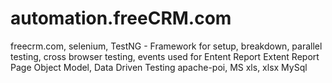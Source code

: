 # automation.freeCRM.com
freecrm.com, 
selenium, 
TestNG - Framework for setup, breakdown, parallel testing, cross browser testing, events used for Entent Report
Extent Report
Page Object Model, 
Data Driven Testing
apache-poi, MS xls, xlsx
MySql
